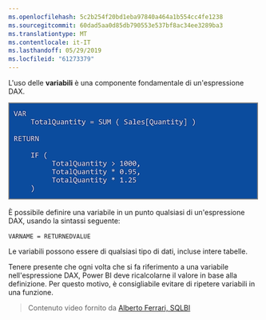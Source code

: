 ```yaml
---
ms.openlocfilehash: 5c2b254f20bd1eba97840a464a1b554cc4fe1238
ms.sourcegitcommit: 60dad5aa0d85db790553e537bf8ac34ee3289ba3
ms.translationtype: MT
ms.contentlocale: it-IT
ms.lasthandoff: 05/29/2019
ms.locfileid: "61273379"
---
```

L'uso delle **variabili** è una componente fondamentale di un'espressione DAX.

![](media/7-4-dax-expressions/dax-variables_1.png)

È possibile definire una variabile in un punto qualsiasi di un'espressione DAX, usando la sintassi seguente:

    VARNAME = RETURNEDVALUE

Le variabili possono essere di qualsiasi tipo di dati, incluse intere tabelle.

Tenere presente che ogni volta che si fa riferimento a una variabile nell'espressione DAX, Power BI deve ricalcolarne il valore in base alla definizione. Per questo motivo, è consigliabile evitare di ripetere variabili in una funzione.

> Contenuto video fornito da [Alberto Ferrari, SQLBI](http://www.sqlbi.com/learning-dax)
> 
> 

